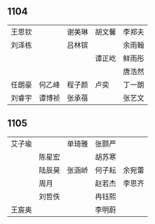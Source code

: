## 1104
|     |     |     |     |     |
| --- | --- | --- | --- | --- |
| 王思钦 |  | 谢美琳 | 胡文馨 | 李郑夫 |
| 刘泽栋 |  | 吕林镔 |  | 余雨翰 |
|  |  |  | 谭正屹 | 鲜雨彤 |
|  |  |  |  | 唐浩然 |
| 任朗豪 | 何乙峰 | 程子颜 | 卢奕 | 丁一朗 |
| 刘睿宇 | 谭博祯 | 张承蓓 |  | 张艺文 |

## 1105
|     |     |     |     |     |
| --- | --- | --- | --- | --- |
| 艾子瑜 |  | 单琦雅 | 张颢严 |  |
|  | 陈星宏 |  | 胡苏寒 |  |
|  | 陆辰昊 | 张涵峤 | 何子耘 | 余宛蕾 |
|  | 周月 |  | 赵若杰 | 李思齐 |
|  | 刘哲佚 |  | 冉钰熙 |  |
| 王宸奥 |  |  | 李明蔚 |  |

